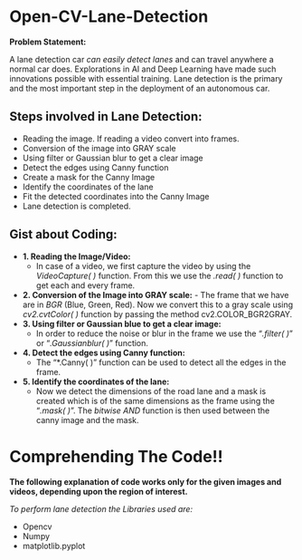 # Open-CV-Lane-Detection

**Problem Statement:**

A lane detection car *can easily detect lanes* and can travel anywhere a normal car does. Explorations in AI and Deep Learning have made such innovations possible with essential training. Lane detection is the primary and the most important step in the deployment of an autonomous car.

## **Steps involved in Lane Detection:**
  - Reading the image. If reading a video convert into frames.
  - Conversion of the image into GRAY scale
  - Using filter or Gaussian blur to get a clear image
  - Detect the edges using Canny function
  - Create a mask for the Canny Image
  - Identify the coordinates of the lane
  - Fit the detected coordinates into the Canny Image
  - Lane detection is completed.

## Gist about Coding:

  - **1.	Reading the Image/Video:**
    - In case of a video, we first capture the video by using the *VideoCapture( )* function. From this we use the *.read( )* function to get each and every frame.
  -  **2.	Conversion of the Image into GRAY scale:**
    - The frame that we have are in *BGR* (Blue, Green, Red). Now we convert this to a gray scale using *cv2.cvtColor( )* function by passing the method cv2.COLOR_BGR2GRAY.  
  - **3.	Using filter or Gaussian blue to get a clear image:**
    - In order to reduce the noise or blur in the frame we use the “*.filter( )*” or “*.Gaussianblur( )*” function.
  - **4.	Detect the edges using Canny function:**
    - The “*.Canny( )” function can be used to detect all the edges in the frame.
  - **5.	Identify the coordinates of the lane:**
    - Now we detect the dimensions of the road lane and a mask is created which is of the same dimensions as the frame using the “*.mask( )*”. The *bitwise AND* function is then used between the canny image and the mask.

# Comprehending The Code!!

**The following explanation of code works only for the given images and videos, depending upon the region of interest.**

_To perform lane detection the Libraries used are:_
- Opencv
- Numpy
- matplotlib.pyplot
